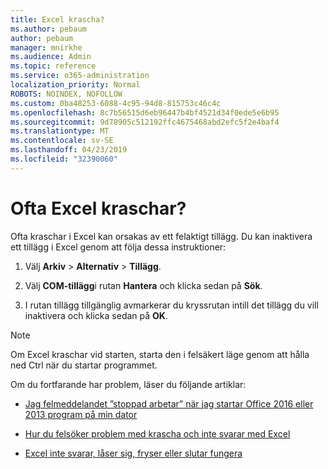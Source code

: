 ```yaml
---
title: Excel krascha?
ms.author: pebaum
author: pebaum
manager: mnirkhe
ms.audience: Admin
ms.topic: reference
ms.service: o365-administration
localization_priority: Normal
ROBOTS: NOINDEX, NOFOLLOW
ms.custom: 0ba48253-6088-4c95-94d8-815753c46c4c
ms.openlocfilehash: 8c7b56515d6eb96447b4bf4521d34f0ede5e6b95
ms.sourcegitcommit: 9d78905c512192ffc4675468abd2efc5f2e4baf4
ms.translationtype: MT
ms.contentlocale: sv-SE
ms.lasthandoff: 04/23/2019
ms.locfileid: "32390060"
---
```

# <a name="frequent-excel-crashes"></a>Ofta Excel kraschar?

Ofta kraschar i Excel kan orsakas av ett felaktigt tillägg. Du kan inaktivera ett tillägg i Excel genom att följa dessa instruktioner:
  
1. Välj **Arkiv** \> **Alternativ** \> **Tillägg**.
    
2. Välj **COM-tillägg**i rutan **Hantera** och klicka sedan på **Sök**.
    
3. I rutan tillägg tillgänglig avmarkerar du kryssrutan intill det tillägg du vill inaktivera och klicka sedan på **OK**.
    
> [!NOTE]
> Om Excel kraschar vid starten, starta den i felsäkert läge genom att hålla ned Ctrl när du startar programmet. 
  
Om du fortfarande har problem, läser du följande artiklar:
  
- [Jag felmeddelandet ”stoppad arbetar” när jag startar Office 2016 eller 2013 program på min dator](https://support.office.com/article/52bd7985-4e99-4a35-84c8-2d9b8301a2fa.aspx)
    
- [Hur du felsöker problem med krascha och inte svarar med Excel](https://support.microsoft.com/help/2758592/how-to-troubleshoot-crashing-and-not-responding-issues-with-excel)
    
- [Excel inte svarar, låser sig, fryser eller slutar fungera](https://support.office.com/article/37e7d3c9-9e84-40bf-a805-4ca6853a1ff4.aspx)
    
